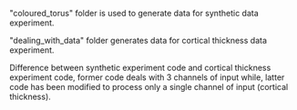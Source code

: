 "coloured_torus" folder is used to generate data for synthetic data experiment.

"dealing_with_data" folder generates data for cortical thickness data experiment.

Difference between synthetic experiment code and cortical thickness experiment code,
former code deals with 3 channels of input while, latter code has been modified to 
process only a single channel of input (cortical thickness).
